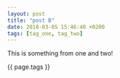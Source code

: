 ```yaml
---
layout: post
title: "post B"
date: 2018-03-05 15:46:48 +0200
tags: [tag_one, tag_two]
---
```


This is something from one and two!

{{ page.tags }}
